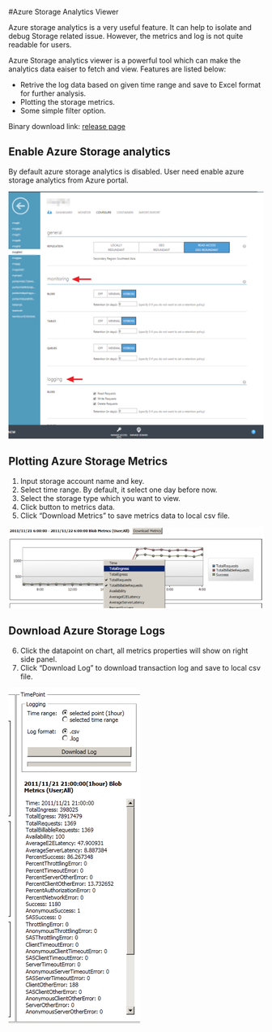 #Azure Storage Analytics Viewer

Azure storage analytics is a very useful feature. It can help to isolate and debug Storage related issue. However, the metrics and log is not quite readable for users.

Azure Storage analytics viewer is a powerful tool which can make the analytics data eaiser to fetch and view. Features are listed below:
- Retrive the log data based on given time range and save to Excel format for further analysis.
- Plotting the storage metrics.
- Some simple filter option.

Binary download link:
[release page](https://github.com/mogliang/Azure-Storage-Analytics-Viewer/releases)

## Enable Azure Storage analytics

By default azure storage analytics is disabled. User need enable azure storage analytics from Azure portal.

![Enable Azure storage analytics](/docimages/portal.png)

## Plotting Azure Storage Metrics
1. Input storage account name and key.
2. Select time range. By default, it select one day before now.
3. Select the storage type which you want to view.
4. Click button to metrics data.
5. Click “Download Metrics” to save metrics data to local csv file.

![plotting metrics](/docimages/metrics.png)

## Download Azure Storage Logs
6. Click the datapoint on chart, all metrics properties will show on right side panel.
7. Click “Download Log” to download transaction log and save to local csv file.

![download logs](/docimages/logging.png)
